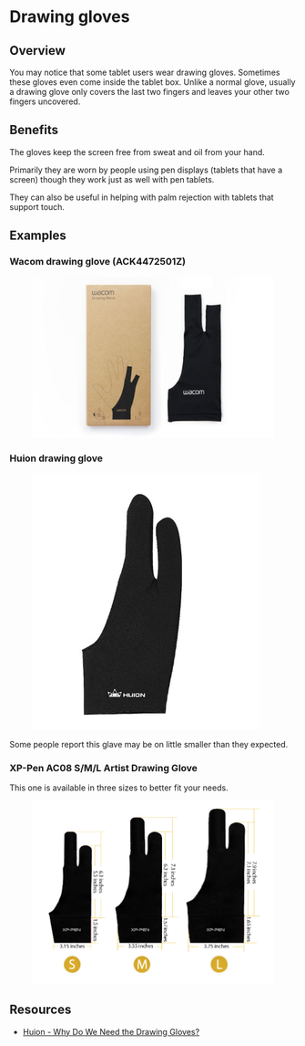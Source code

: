 # Drawing gloves

## Overview

You may notice that some tablet users wear drawing gloves. Sometimes these gloves even come inside the tablet box. Unlike  a normal glove, usually a drawing glove only covers the last two fingers and leaves your other two fingers uncovered.&#x20;

## Benefits

The gloves keep the screen free from sweat and oil from your hand.

Primarily they are worn by people using pen displays (tablets that have a screen) though they work just as well with pen tablets.&#x20;

They can also be useful in helping with palm rejection with tablets that support touch.

## Examples

### Wacom drawing glove (ACK4472501Z)

<figure><img src="../.gitbook/assets/wacom_dg_1sku_wglove_final_1 (1).jpg" alt=""><figcaption></figcaption></figure>

### Huion drawing glove



<div align="left">

<figure><img src="../.gitbook/assets/Huion drawing glove.jpg" alt=""><figcaption></figcaption></figure>

</div>

Some people report this glave may be on little smaller than they expected.

### XP-Pen AC08 S/M/L Artist Drawing Glove

This one is available in three sizes to better fit your needs.

<figure><img src="../.gitbook/assets/xp-pen-ax08-drawing glove.jpg" alt=""><figcaption></figcaption></figure>



## Resources

* [Huion - Why Do We Need the Drawing Gloves?](https://store.huion.com/posts/why-do-we-need-the-drawing-gloves)

\
&#x20;&#x20;



